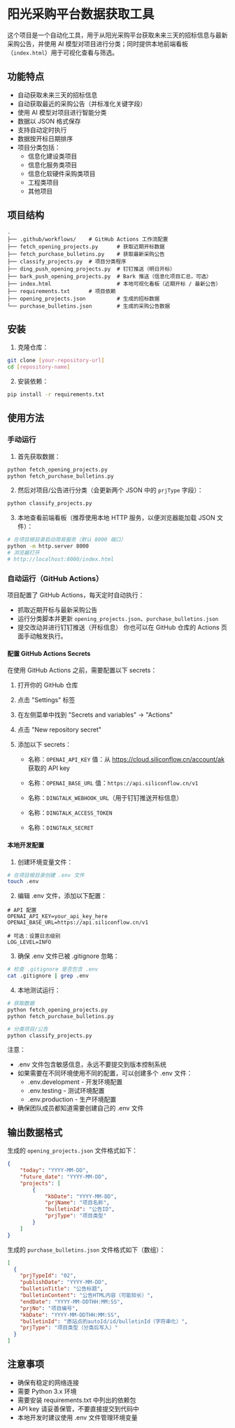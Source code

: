 # 阳光采购平台数据获取工具

这个项目是一个自动化工具，用于从阳光采购平台获取未来三天的招标信息与最新采购公告，并使用 AI 模型对项目进行分类；同时提供本地前端看板（`index.html`）用于可视化查看与筛选。

## 功能特点

- 自动获取未来三天的招标信息
- 自动获取最近的采购公告（并标准化关键字段）
- 使用 AI 模型对项目进行智能分类
- 数据以 JSON 格式保存
- 支持自动定时执行
- 数据按开标日期排序
- 项目分类包括：
  - 信息化建设类项目
  - 信息化服务类项目
  - 信息化软硬件采购类项目
  - 工程类项目
  - 其他项目

## 项目结构

```
.
├── .github/workflows/    # GitHub Actions 工作流配置
├── fetch_opening_projects.py      # 获取近期开标数据
├── fetch_purchase_bulletins.py    # 获取最新采购公告
├── classify_projects.py  # 项目分类程序
├── ding_push_opening_projects.py  # 钉钉推送（明日开标）
├── bark_push_opening_projects.py  # Bark 推送（信息化项目汇总，可选）
├── index.html                     # 本地可视化看板（近期开标 / 最新公告）
├── requirements.txt      # 项目依赖
├── opening_projects.json          # 生成的招标数据
└── purchase_bulletins.json        # 生成的采购公告数据
```

## 安装

1. 克隆仓库：
```bash
git clone [your-repository-url]
cd [repository-name]
```

2. 安装依赖：
```bash
pip install -r requirements.txt
```

## 使用方法

### 手动运行

1. 首先获取数据：
```bash
python fetch_opening_projects.py
python fetch_purchase_bulletins.py
```

2. 然后对项目/公告进行分类（会更新两个 JSON 中的 `prjType` 字段）：
```bash
python classify_projects.py
```

3. 本地查看前端看板（推荐使用本地 HTTP 服务，以便浏览器能加载 JSON 文件）：
```bash
# 在项目根目录启动简易服务（默认 8000 端口）
python -m http.server 8000
# 浏览器打开
# http://localhost:8000/index.html
```

### 自动运行（GitHub Actions）

项目配置了 GitHub Actions，每天定时自动执行：
- 抓取近期开标与最新采购公告
- 运行分类脚本并更新 `opening_projects.json`、`purchase_bulletins.json`
- 提交改动并进行钉钉推送（开标信息）
你也可以在 GitHub 仓库的 Actions 页面手动触发执行。

#### 配置 GitHub Actions Secrets

在使用 GitHub Actions 之前，需要配置以下 secrets：

1. 打开你的 GitHub 仓库
2. 点击 "Settings" 标签
3. 在左侧菜单中找到 "Secrets and variables" -> "Actions"
4. 点击 "New repository secret"
5. 添加以下 secrets：

   - 名称：`OPENAI_API_KEY`
     值：从 https://cloud.siliconflow.cn/account/ak 获取的 API key
     
   - 名称：`OPENAI_BASE_URL`
     值：`https://api.siliconflow.cn/v1`

   - 名称：`DINGTALK_WEBHOOK_URL`（用于钉钉推送开标信息）
   - 名称：`DINGTALK_ACCESS_TOKEN`
   - 名称：`DINGTALK_SECRET`

#### 本地开发配置

1. 创建环境变量文件：
```bash
# 在项目根目录创建 .env 文件
touch .env
```

2. 编辑 .env 文件，添加以下配置：
```env
# API 配置
OPENAI_API_KEY=your_api_key_here
OPENAI_BASE_URL=https://api.siliconflow.cn/v1

# 可选：设置日志级别
LOG_LEVEL=INFO
```

3. 确保 .env 文件已被 .gitignore 忽略：
```bash
# 检查 .gitignore 是否包含 .env
cat .gitignore | grep .env
```

4. 本地测试运行：
```bash
# 获取数据
python fetch_opening_projects.py
python fetch_purchase_bulletins.py

# 分类项目/公告
python classify_projects.py
```

注意：
- .env 文件包含敏感信息，永远不要提交到版本控制系统
- 如果需要在不同环境使用不同的配置，可以创建多个 .env 文件：
  - .env.development - 开发环境配置
  - .env.testing - 测试环境配置
  - .env.production - 生产环境配置
- 确保团队成员都知道需要创建自己的 .env 文件

## 输出数据格式

生成的 `opening_projects.json` 文件格式如下：

```json
{
    "today": "YYYY-MM-DD",
    "future_date": "YYYY-MM-DD",
    "projects": [
        {
            "kbDate": "YYYY-MM-DD",
            "prjName": "项目名称",
            "bulletinId": "公告ID",
            "prjType": "项目类型"
        }
    ]
}
```

生成的 `purchase_bulletins.json` 文件格式如下（数组）：

```json
[
  {
    "prjTypeId": "02",
    "publishDate": "YYYY-MM-DD",
    "bulletinTitle": "公告标题",
    "bulletinContent": "公告HTML内容（可能较长）",
    "endDate": "YYYY-MM-DDTHH:MM:SS",
    "prjNo": "项目编号",
    "kbDate": "YYYY-MM-DDTHH:MM:SS",
    "bulletinId": "原站点的autoId/id/bulletinId（字符串化）",
    "prjType": "项目类型（分类后写入）"
  }
]
```

## 注意事项

- 确保有稳定的网络连接
- 需要 Python 3.x 环境
- 需要安装 requirements.txt 中列出的依赖包
- API key 请妥善保管，不要直接提交到代码中
- 本地开发时建议使用 .env 文件管理环境变量